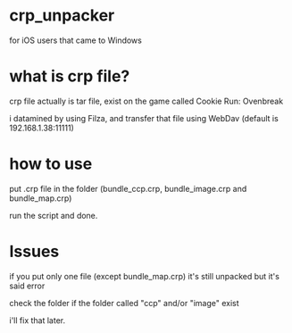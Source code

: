 # crp_unpacker
for iOS users that came to Windows

# what is crp file?
crp file actually is tar file, exist on the game called Cookie Run: Ovenbreak

i datamined by using Filza, and transfer that file using WebDav (default is 192.168.1.38:11111)

# how to use
put .crp file in the folder (bundle_ccp.crp, bundle_image.crp and bundle_map.crp)

run the script and done.

# Issues
if you put only one file (except bundle_map.crp) it's still unpacked but it's said error

check the folder if the folder called "ccp" and/or "image" exist

i'll fix that later.

